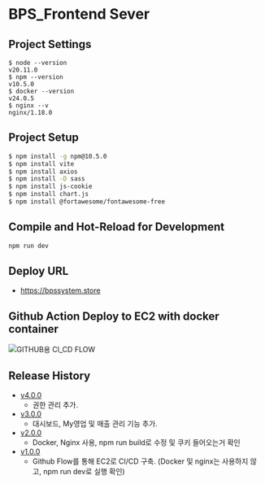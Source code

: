 # BPS_Frontend Sever

## Project Settings
```
$ node --version
v20.11.0
$ npm --version
v10.5.0
$ docker --version
v24.0.5
$ nginx --v
nginx/1.18.0
```

## Project Setup

```sh
$ npm install -g npm@10.5.0
$ npm install vite
$ npm install axios
$ npm install -D sass
$ npm install js-cookie
$ npm install chart.js
$ npm install @fortawesome/fontawesome-free

```
## Compile and Hot-Reload for Development

```sh
npm run dev
```

## Deploy URL
- https://bpssystem.store


## Github Action Deploy to EC2 with docker container
![GITHUB용 CI_CD FLOW](https://github.com/Team5-be01-Final-Project/Frontend2/assets/148880521/f8001964-0e2a-4a5f-8606-27e1532868b7)


## Release History

- [v4.0.0](https://github.com/Team5-be01-Final-Project/Frontend2/releases/tag/v4.0.0)
  - 권한 관리 추가.
- [v3.0.0](https://github.com/Team5-be01-Final-Project/Frontend2/releases/tag/v3.0.0)
  - 대시보드, My영업 및 매출 관리 기능 추가.
- [v2.0.0](https://github.com/Team5-be01-Final-Project/Frontend2/releases/tag/v2.0.0)
  - Docker, Nginx 사용, npm run build로 수정 및 쿠키 들어오는거 확인
- [v1.0.0](https://github.com/Team5-be01-Final-Project/Frontend2/releases/tag/v1.0.0)
  - Github Flow를 통해 EC2로 CI/CD 구축. (Docker 및 nginx는 사용하지 않고, npm run dev로 실행 확인)

